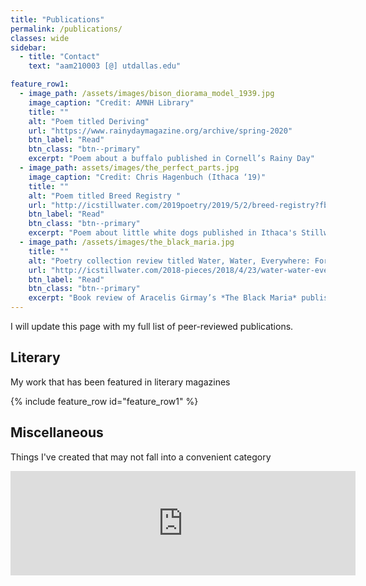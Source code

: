 ```yaml
---
title: "Publications"
permalink: /publications/
classes: wide
sidebar:
  - title: "Contact"
    text: "aam210003 [@] utdallas.edu"

feature_row1:
  - image_path: /assets/images/bison_diorama_model_1939.jpg
    image_caption: "Credit: AMNH Library"
    title: ""
    alt: "Poem titled Deriving"
    url: "https://www.rainydaymagazine.org/archive/spring-2020"
    btn_label: "Read"
    btn_class: "btn--primary"
    excerpt: "Poem about a buffalo published in Cornell’s Rainy Day"
  - image_path: assets/images/the_perfect_parts.jpg
    image_caption: "Credit: Chris Hagenbuch (Ithaca ‘19)"
    title: ""
    alt: "Poem titled Breed Registry "
    url: "http://icstillwater.com/2019poetry/2019/5/2/breed-registry?fbclid=IwAR1HPMPZ-FMMSpjFphFBMXtLvAvry18_vp-xgwN-eKFNy8LVd1sezdqeHxw"
    btn_label: "Read"
    btn_class: "btn--primary"
    excerpt: "Poem about little white dogs published in Ithaca's Stillwater"
  - image_path: /assets/images/the_black_maria.jpg
    title: ""
    alt: "Poetry collection review titled Water, Water, Everywhere: Form in the black maria"
    url: "http://icstillwater.com/2018-pieces/2018/4/23/water-water-everywhere-form-in-the-black-maria?fbclid=IwAR1Vs7BMa49NMzee4bznjrgHUVKZwFb7fjDw_hfNCql5NVjw2feOTttIIOA"
    btn_label: "Read"
    btn_class: "btn--primary"
    excerpt: "Book review of Aracelis Girmay’s *The Black Maria* published online for Stillwater"
---
```


I will update this page with my full list of peer-reviewed publications.

## Literary
My work that has been featured in literary magazines

{% include feature_row id="feature_row1" %}

## Miscellaneous
Things I've created that may not fall into a convenient category

<iframe frameborder="0" src="https://itch.io/embed/973915" width="552" height="167"><a href="https://amaas.itch.io/pocket-planet-fantasy">Pocket Planet Fantasy by amaas</a></iframe>
